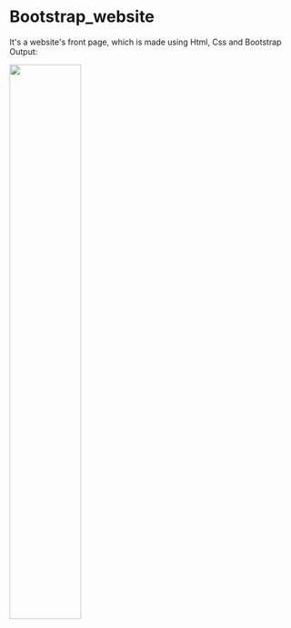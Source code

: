 # Bootstrap_website
It's a website's front page, which is made using Html, Css and Bootstrap 
Output:

<img src="https://user-images.githubusercontent.com/61662784/225427505-778996cd-c93c-4ba5-a9a2-085e23f0f387.jpeg" width=50% height=50%>

